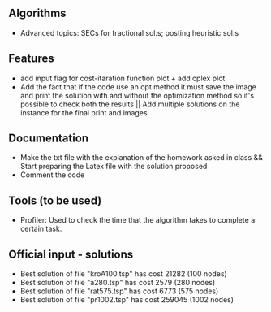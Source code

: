 ## Algorithms
- Advanced topics: SECs for fractional sol.s; posting heuristic sol.s


## Features
- add input flag for cost-itaration function plot + add cplex plot
- Add the fact that if the code use an opt method it must save the image and print the solution with and without the optimization method so it's possible to check both the results || Add multiple solutions on the instance for the final print and images. 


## Documentation
- Make the txt file with the explanation of the homework asked in class && Start preparing the Latex file with the solution proposed
- Comment the code


## Tools (to be used)
- Profiler: Used to check the time that the algorithm takes to complete a certain task.


## Official input - solutions
- Best solution of file "kroA100.tsp" has cost 21282 (100 nodes)
- Best solution of file "a280.tsp" has cost 2579 (280 nodes)
- Best solution of file "rat575.tsp" has cost 6773 (575 nodes)
- Best solution of file "pr1002.tsp" has cost 259045 (1002 nodes)
